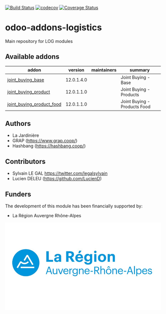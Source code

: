 [![Build Status](https://travis-ci.org/grap/odoo-addons-logistics.svg?branch=12.0)](https://travis-ci.org/grap/odoo-addons-logistics?branch=12.0)
[![codecov](https://codecov.io/gh/grap/odoo-addons-logistics/branch/12.0/graph/badge.svg)](https://codecov.io/gh/grap/odoo-addons-logistics)
[![Coverage Status](https://coveralls.io/repos/github/grap/odoo-addons-logistics/badge.svg?branch=12.0)](https://coveralls.io/github/grap/odoo-addons-logistics?branch=12.0)

# odoo-addons-logistics
Main repository for LOG modules

[//]: # (addons)

Available addons
----------------
addon | version | maintainers | summary
--- | --- | --- | ---
[joint_buying_base](joint_buying_base/) | 12.0.1.4.0 |  | Joint Buying - Base
[joint_buying_product](joint_buying_product/) | 12.0.1.1.0 |  | Joint Buying - Products
[joint_buying_product_food](joint_buying_product_food/) | 12.0.1.1.0 |  | Joint Buying - Products Food

[//]: # (end addons)


Authors
-------

* La Jardinière
* GRAP (https://www.grap.coop/)
* Hashbang (https://hashbang.coop/)

Contributors
------------

* Sylvain LE GAL <https://twitter.com/legalsylvain>
* Lucien DELEU (https://github.com/LucienD)


Funders
-------

The development of this module has been financially supported by:

* La Région Auvergne Rhône-Alpes

![La Région Auvergne Rhône-Alpes](./static/logo_region_auvergne_rhone_alpes.png)
